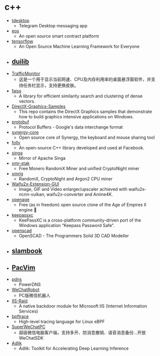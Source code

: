 # c++
- [tdesktop](https://github.com/telegramdesktop/tdesktop)
  - Telegram Desktop messaging app
- [eos](https://github.com/EOSIO/eos)
  - An open source smart contract platform
- [tensorflow](https://github.com/tensorflow/tensorflow)
  - An Open Source Machine Learning Framework for Everyone
- [duilib](https://github.com/duilib/duilib)
  - 
- [TrafficMonitor](https://github.com/zhongyang219/TrafficMonitor)
  - 这是一个用于显示当前网速、CPU及内存利用率的桌面悬浮窗软件，并支持任务栏显示，支持更换皮肤。
- [faiss](https://github.com/facebookresearch/faiss)
  - A library for efficient similarity search and clustering of dense vectors.
- [DirectX-Graphics-Samples](https://github.com/microsoft/DirectX-Graphics-Samples)
  - This repo contains the DirectX Graphics samples that demonstrate how to build graphics intensive applications on Windows.
- [protobuf](https://github.com/protocolbuffers/protobuf)
  - Protocol Buffers - Google's data interchange format
- [synergy-core](https://github.com/symless/synergy-core)
  - Open source core of Synergy, the keyboard and mouse sharing tool
- [folly](https://github.com/facebook/folly)
  - An open-source C++ library developed and used at Facebook.
- [singa](https://github.com/apache/singa)
  - Mirror of Apache Singa
- [xmr-stak](https://github.com/fireice-uk/xmr-stak)
  - Free Monero RandomX Miner and unified CryptoNight miner
- [xmrig](https://github.com/xmrig/xmrig)
  - RandomX, CryptoNight and Argon2 CPU miner
- [Waifu2x-Extension-GUI](https://github.com/AaronFeng753/Waifu2x-Extension-GUI)
  - Image, GIF and Video enlarger/upscaler achieved with waifu2x-ncnn-vulkan, waifu2x-converter and Anime4K.
- [openage](https://github.com/SFTtech/openage)
  - Free (as in freedom) open source clone of the Age of Empires II engine 🚀
- [keepassxc](https://github.com/keepassxreboot/keepassxc)
  - KeePassXC is a cross-platform community-driven port of the Windows application “Keepass Password Safe”.
- [openscad](https://github.com/openscad/openscad)
  - OpenSCAD - The Programmers Solid 3D CAD Modeller
- [slambook](https://github.com/gaoxiang12/slambook)
  - 
- [PacVim](https://github.com/jmoon018/PacVim)
  - 
- [pdns](https://github.com/PowerDNS/pdns)
  - PowerDNS
- [WeChatRobot](https://github.com/TonyChen56/WeChatRobot)
  - PC版微信机器人
- [IIS-Raid](https://github.com/0x09AL/IIS-Raid)
  - A native backdoor module for Microsoft IIS (Internet Information Services)
- [bpftrace](https://github.com/iovisor/bpftrace)
  - High-level tracing language for Linux eBPF
- [SuperWeChatPC](https://github.com/anhkgg/SuperWeChatPC)
  - 超级微信电脑客户端，支持多开、防消息撤销、语音消息备份...开放WeChatSDK
- [Adlik](https://github.com/Adlik/Adlik)
  - Adlik: Toolkit for Accelerating Deep Learning Inference
